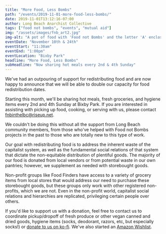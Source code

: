 ```yaml
---
title: "More Food, Less Bombs"
path: "/events/2019-11-01-more-food-less-bombs/"
date: 2019-11-01T13:12:16-07:00
author: Long Beach Anarchist Collective
tags: ["food not bombs", "events", "mutual aid"]
img: "/assets/images/fnb_art2.jpg"
img-alt: "A pot of food with 'Food not Bombs' and the letter 'A' enclosed in a circle with the text 'Free soup for the revolution'"
eventDate: "November 10th & 24th"
eventStart: "11:30am"
eventEnd: "1:00pm"
eventLocation: "Bixby Park"
headline: "More Food, Less Bombs"
subHeadline: "Now sharing hot meals every 2nd & 4th Sunday"
---
```


We've had an outpouring of support for redistributing food and are now happy to announce that we will be able to double our capacity for food redistribution dates.

Starting this month, we'll be sharing hot meals, fresh groceries, and hygiene items every 2nd and 4th Sunday at Bixby Park. If you are interested in assisting with picking up food, cooking, or serving with us, please contact [fnbinthelbc@riseup.net](mailto:fnbinthelbc@riseup.net).

We couldn't be doing this without all the support from Long Beach community members, from those who've helped with Food not Bombs projects in the past to those who are totally new to this type of work.

Our goal with redistributing food is to address the inherent waste of the capitalist system, as well as the fundamental social relations of that system that dictate the non-equitable distribution of plentiful goods. The majority of our food is donated from local vendors or from potential waste in our own pantries; however, we supplement as needed with storebought goods.

Non-profit groups like Food Finders have access to a variety of grocery items from local stores that would address our need to purchase these storebought goods, but these groups only work with other registered non-profits, which we are not. Even in the non-profit world, capitalist social relations and hierarchies are replicated, privileging certain people over others.

If you'd like to support us with a donation, feel free to contact us to coordinate pickup/dropoff of fresh produce or other vegan canned and dried goods, hygiene items (socks, deodorant, razors, etc, but especially socks!) or [donate to us on ko-fi](https://ko-fi.com/fnbinthelbc). We've also started an [Amazon Wishlist](https://www.amazon.com/hz/wishlist/ls/3HFM09HFC5L1P?ref_=wl_share).
